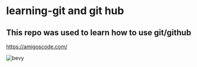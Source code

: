 # learning-git and git hub

## This repo was used to learn how to use git/github

https://amigoscode.com/

![bevy](https://user-images.githubusercontent.com/89014295/153400935-5bfc7c73-96ee-4a4f-9c6a-38bcae253b46.png)


